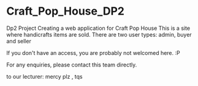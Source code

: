 # Craft_Pop_House_DP2
Dp2 Project
Creating a web application for Craft Pop House
This is a site where handicrafts items are sold.
There are two user types: admin, buyer and seller

If you don't have an access, you are probably not welcomed here. :P

For any enquiries, please contact this team directly.

to our lecturer: mercy plz , tqs
